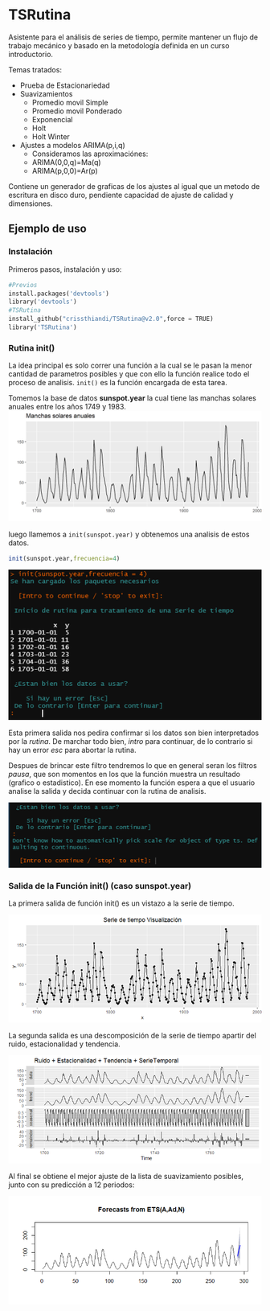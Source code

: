 # TSRutina

Asistente para el análisis de series de tiempo, permite mantener un flujo de trabajo mecánico y basado en la metodología definida en un curso introductorio.

Temas tratados:
* Prueba de Estacionariedad
* Suavizamientos 
  * Promedio movil Simple
  * Promedio movil Ponderado
  * Exponencial
  * Holt
  * Holt Winter
* Ajustes a modelos ARIMA(p,i,q)
  * Consideramos las aproximaciónes:
  * ARIMA(0,0,q)=Ma(q)
  * ARIMA(p,0,0)=Ar(p)

Contiene un generador de graficas de los ajustes al igual que un metodo de escritura en disco duro, pendiente capacidad de ajuste de calidad y dimensiones.

## Ejemplo de uso

### Instalación

Primeros pasos, instalación y uso:
```python
#Previos
install.packages('devtools')
library('devtools')
#TSRutina
install_github("crissthiandi/TSRutina@v2.0",force = TRUE)
library('TSRutina')
```
### Rutina init()

La idea principal es solo correr una función a la cual se le pasan la menor cantidad de parametros posibles y que con ello la función realice todo el proceso de analisis. ```init()``` es la función encargada de esta tarea.

Tomemos la base de datos **sunspot.year** la cual tiene las manchas solares anuales entre los años 1749 y 1983.
![image](img/manchasts.png)

luego llamemos a ```init(sunspot.year)``` y obtenemos una analisis de estos datos.

```r
init(sunspot.year,frecuencia=4)
```
![image](img/primera_salida.png)

Esta primera salida nos pedira confirmar si los datos son bien interpretados por la *rutina*. De marchar todo bien, *intro* para continuar, de lo contrario si hay un error *esc* para abortar la rutina.

Despues de brincar este filtro tendremos lo que en general seran los filtros *pausa*, que son momentos en los que la función muestra un resultado (grafico o estadistico). En ese momento la función espera a que el usuario analise la salida y decida continuar con la rutina de analisis.

![image](img/segunda_salida.png)

### Salida de la Función init() (caso sunspot.year)

La primera salida de función init() es un vistazo a la serie de tiempo.

![image](img/visualiza.png)

La segunda salida es una descomposición de la serie de tiempo apartir del ruido, estacionalidad y tendencia.

![image](img/img_descomposicion.png)

Al final se obtiene el mejor ajuste de la lista de suavizamiento posibles, junto con su predicción a 12 periodos:

![image](img/predic.png)






